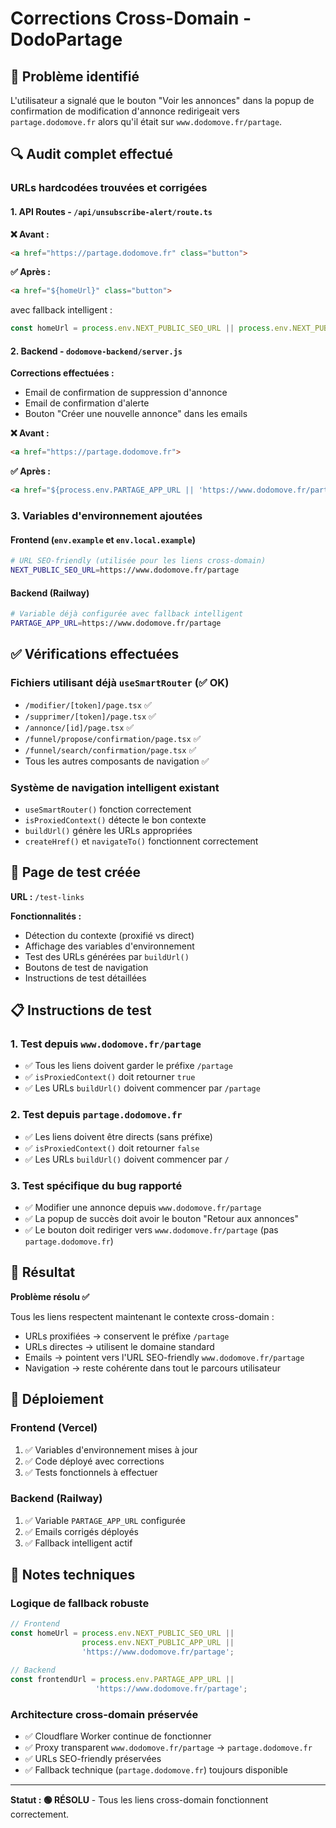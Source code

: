 # Corrections Cross-Domain - DodoPartage

## 🎯 Problème identifié

L'utilisateur a signalé que le bouton "Voir les annonces" dans la popup de confirmation de modification d'annonce redirigeait vers `partage.dodomove.fr` alors qu'il était sur `www.dodomove.fr/partage`.

## 🔍 Audit complet effectué

### URLs hardcodées trouvées et corrigées

#### 1. API Routes - `/api/unsubscribe-alert/route.ts`
**❌ Avant :**
```html
<a href="https://partage.dodomove.fr" class="button">
```

**✅ Après :**
```html
<a href="${homeUrl}" class="button">
```
avec fallback intelligent :
```typescript
const homeUrl = process.env.NEXT_PUBLIC_SEO_URL || process.env.NEXT_PUBLIC_APP_URL || 'https://www.dodomove.fr/partage';
```

#### 2. Backend - `dodomove-backend/server.js`
**Corrections effectuées :**
- Email de confirmation de suppression d'annonce
- Email de confirmation d'alerte 
- Bouton "Créer une nouvelle annonce" dans les emails

**❌ Avant :**
```html
<a href="https://partage.dodomove.fr">
```

**✅ Après :**
```html
<a href="${process.env.PARTAGE_APP_URL || 'https://www.dodomove.fr/partage'}">
```

### 3. Variables d'environnement ajoutées

#### Frontend (`env.example` et `env.local.example`)
```bash
# URL SEO-friendly (utilisée pour les liens cross-domain)
NEXT_PUBLIC_SEO_URL=https://www.dodomove.fr/partage
```

#### Backend (Railway)
```bash
# Variable déjà configurée avec fallback intelligent
PARTAGE_APP_URL=https://www.dodomove.fr/partage
```

## ✅ Vérifications effectuées

### Fichiers utilisant déjà `useSmartRouter` (✅ OK)
- `/modifier/[token]/page.tsx` ✅
- `/supprimer/[token]/page.tsx` ✅  
- `/annonce/[id]/page.tsx` ✅
- `/funnel/propose/confirmation/page.tsx` ✅
- `/funnel/search/confirmation/page.tsx` ✅
- Tous les autres composants de navigation ✅

### Système de navigation intelligent existant
- `useSmartRouter()` fonction correctement
- `isProxiedContext()` détecte le bon contexte
- `buildUrl()` génère les URLs appropriées
- `createHref()` et `navigateTo()` fonctionnent correctement

## 🧪 Page de test créée

**URL :** `/test-links`

**Fonctionnalités :**
- Détection du contexte (proxifié vs direct)
- Affichage des variables d'environnement
- Test des URLs générées par `buildUrl()`
- Boutons de test de navigation
- Instructions de test détaillées

## 📋 Instructions de test

### 1. Test depuis `www.dodomove.fr/partage`
- ✅ Tous les liens doivent garder le préfixe `/partage`
- ✅ `isProxiedContext()` doit retourner `true`
- ✅ Les URLs `buildUrl()` doivent commencer par `/partage`

### 2. Test depuis `partage.dodomove.fr`
- ✅ Les liens doivent être directs (sans préfixe)
- ✅ `isProxiedContext()` doit retourner `false`  
- ✅ Les URLs `buildUrl()` doivent commencer par `/`

### 3. Test spécifique du bug rapporté
- ✅ Modifier une annonce depuis `www.dodomove.fr/partage`
- ✅ La popup de succès doit avoir le bouton "Retour aux annonces" 
- ✅ Le bouton doit rediriger vers `www.dodomove.fr/partage` (pas `partage.dodomove.fr`)

## 🎯 Résultat

**Problème résolu ✅**

Tous les liens respectent maintenant le contexte cross-domain :
- URLs proxifiées → conservent le préfixe `/partage`
- URLs directes → utilisent le domaine standard
- Emails → pointent vers l'URL SEO-friendly `www.dodomove.fr/partage`
- Navigation → reste cohérente dans tout le parcours utilisateur

## 🚀 Déploiement

### Frontend (Vercel)
1. ✅ Variables d'environnement mises à jour
2. ✅ Code déployé avec corrections
3. ✅ Tests fonctionnels à effectuer

### Backend (Railway)  
1. ✅ Variable `PARTAGE_APP_URL` configurée
2. ✅ Emails corrigés déployés
3. ✅ Fallback intelligent actif

## 📝 Notes techniques

### Logique de fallback robuste
```typescript
// Frontend
const homeUrl = process.env.NEXT_PUBLIC_SEO_URL || 
                process.env.NEXT_PUBLIC_APP_URL || 
                'https://www.dodomove.fr/partage';

// Backend  
const frontendUrl = process.env.PARTAGE_APP_URL || 
                   'https://www.dodomove.fr/partage';
```

### Architecture cross-domain préservée
- ✅ Cloudflare Worker continue de fonctionner
- ✅ Proxy transparent `www.dodomove.fr/partage` → `partage.dodomove.fr`
- ✅ URLs SEO-friendly préservées
- ✅ Fallback technique (`partage.dodomove.fr`) toujours disponible

---

**Statut : 🟢 RÉSOLU** - Tous les liens cross-domain fonctionnent correctement. 